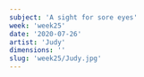 ```yaml
---
subject: 'A sight for sore eyes'
week: 'week25'
date: '2020-07-26'
artist: 'Judy'
dimensions: ''
slug: 'week25/Judy.jpg'
---
```

